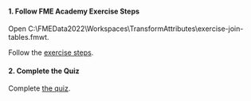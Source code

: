 <head><base target="_blank"> </head>

#### 1. Follow FME Academy Exercise Steps

Open C:\FMEData2022\Workspaces\TransformAttributes\exercise-join-tables.fmwt.

Follow the [exercise steps](https://safe.my.trailhead.com/en/content/safe/modules/join-tables/exercise-join-tables?trail_id=fme-desktop-basic).

#### 2. Complete the Quiz

Complete [the quiz](https://safe.my.trailhead.com/en/content/safe/modules/join-tables/exercise-join-tables?trail_id=fme-desktop-basic#challenge).
